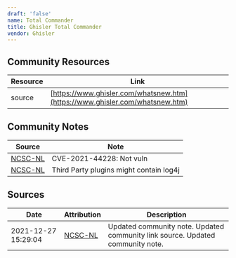 ```yaml
---
draft: 'false'
name: Total Commander
title: Ghisler Total Commander
vendor: Ghisler
---
```



## Community Resources
| Resource | Link |
| --- | --- |
| source | [https://www.ghisler.com/whatsnew.htm](https://www.ghisler.com/whatsnew.htm) |

## Community Notes
| Source | Note |
| --- | --- |
| [NCSC-NL](https://github.com/NCSC-NL/log4shell/blob/main/software/README.md) | CVE-2021-44228: Not vuln </ul> |
| [NCSC-NL](https://github.com/NCSC-NL/log4shell/blob/main/software/README.md) | Third Party plugins might contain log4j |

## Sources
| Date | Attribution | Description |
| --- | --- | --- |
| 2021-12-27 15:29:04 | [NCSC-NL](https://github.com/NCSC-NL/log4shell/blob/main/software/README.md) | Updated community note. Updated community link source. Updated community note.  |
